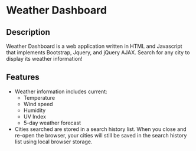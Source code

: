 # Weather Dashboard

## Description

Weather Dashboard is a web application written in HTML and Javascript that implements Bootstrap, Jquery, and jQuery AJAX. Search for any city to display its weather information!

## Features

* Weather information includes current:
    * Temperature
    * Wind speed
    * Humidity
    * UV Index
    * 5-day weather forecast
* Cities searched are stored in a search history list. When you close and re-open the browser, your cities will still be saved in the search history list using local browser storage.
